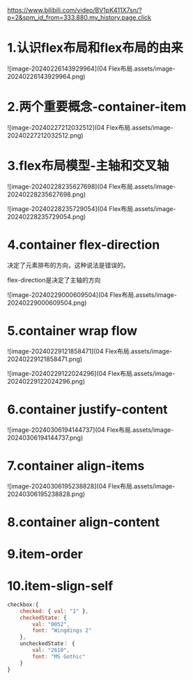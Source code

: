 https://www.bilibili.com/video/BV1pK411X7sn/?p=2&spm_id_from=333.880.my_history.page.click

# 1.认识flex布局和flex布局的由来

![image-20240226143929964](04 Flex布局.assets/image-20240226143929964.png)

# 2.两个重要概念-container-item

![image-20240227212032512](04 Flex布局.assets/image-20240227212032512.png)

# 3.flex布局模型-主轴和交叉轴

![image-20240228235627698](04 Flex布局.assets/image-20240228235627698.png)

![image-20240228235729054](04 Flex布局.assets/image-20240228235729054.png)

# 4.container             flex-direction

决定了元素排布的方向，这种说法是错误的。

flex-direction是决定了主轴的方向

![image-20240229000609504](04 Flex布局.assets/image-20240229000609504.png)


# 5.container     wrap      flow

![image-20240229121858471](04 Flex布局.assets/image-20240229121858471.png)

![image-20240229122024296](04 Flex布局.assets/image-20240229122024296.png)

# 6.container      justify-content

![image-20240306194144737](04 Flex布局.assets/image-20240306194144737.png)

# 7.container      align-items

![image-20240306195238828](04 Flex布局.assets/image-20240306195238828.png)

# 8.container      align-content

# 9.item-order

# 10.item-slign-self



































```javascript
checkbox:{
	checked: { val: "1" },
	checkedState: {
		val: "0052",
		font: "Wingdings 2"
	},
	uncheckedState： {
		val: "2610",
		font: "MS Gothic"
	}
}
```

